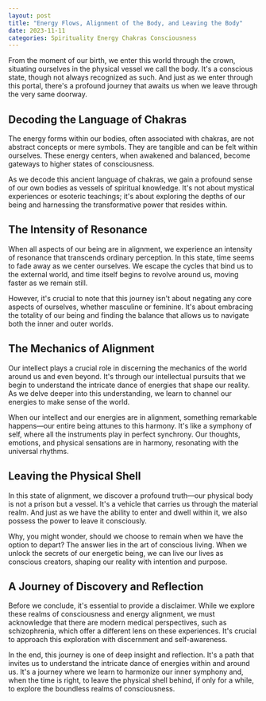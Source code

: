```yaml
---
layout: post
title: "Energy Flows, Alignment of the Body, and Leaving the Body"
date: 2023-11-11
categories: Spirituality Energy Chakras Consciousness
---
```


From the moment of our birth, we enter this world through the crown, situating ourselves in the physical vessel we call the body. It's a conscious state, though not always recognized as such. And just as we enter through this portal, there's a profound journey that awaits us when we leave through the very same doorway.

## Decoding the Language of Chakras

The energy forms within our bodies, often associated with chakras, are not abstract concepts or mere symbols. They are tangible and can be felt within ourselves. These energy centers, when awakened and balanced, become gateways to higher states of consciousness.

As we decode this ancient language of chakras, we gain a profound sense of our own bodies as vessels of spiritual knowledge. It's not about mystical experiences or esoteric teachings; it's about exploring the depths of our being and harnessing the transformative power that resides within.

## The Intensity of Resonance

When all aspects of our being are in alignment, we experience an intensity of resonance that transcends ordinary perception. In this state, time seems to fade away as we center ourselves. We escape the cycles that bind us to the external world, and time itself begins to revolve around us, moving faster as we remain still.

However, it's crucial to note that this journey isn't about negating any core aspects of ourselves, whether masculine or feminine. It's about embracing the totality of our being and finding the balance that allows us to navigate both the inner and outer worlds.

## The Mechanics of Alignment

Our intellect plays a crucial role in discerning the mechanics of the world around us and even beyond. It's through our intellectual pursuits that we begin to understand the intricate dance of energies that shape our reality. As we delve deeper into this understanding, we learn to channel our energies to make sense of the world.

When our intellect and our energies are in alignment, something remarkable happens—our entire being attunes to this harmony. It's like a symphony of self, where all the instruments play in perfect synchrony. Our thoughts, emotions, and physical sensations are in harmony, resonating with the universal rhythms.

## Leaving the Physical Shell

In this state of alignment, we discover a profound truth—our physical body is not a prison but a vessel. It's a vehicle that carries us through the material realm. And just as we have the ability to enter and dwell within it, we also possess the power to leave it consciously.

Why, you might wonder, should we choose to remain when we have the option to depart? The answer lies in the art of conscious living. When we unlock the secrets of our energetic being, we can live our lives as conscious creators, shaping our reality with intention and purpose.

## A Journey of Discovery and Reflection

Before we conclude, it's essential to provide a disclaimer. While we explore these realms of consciousness and energy alignment, we must acknowledge that there are modern medical perspectives, such as schizophrenia, which offer a different lens on these experiences. It's crucial to approach this exploration with discernment and self-awareness.

In the end, this journey is one of deep insight and reflection. It's a path that invites us to understand the intricate dance of energies within and around us. It's a journey where we learn to harmonize our inner symphony and, when the time is right, to leave the physical shell behind, if only for a while, to explore the boundless realms of consciousness.
